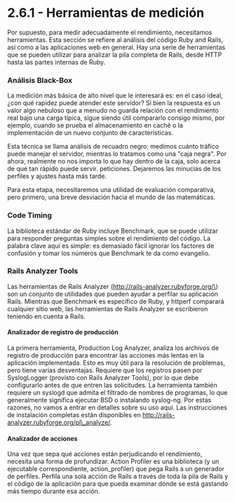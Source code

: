 # 2.6.1 - Herramientas de medición

Por supuesto, para medir adecuadamente el rendimiento, necesitamos herramientas. Esta sección se refiere al análisis del código Ruby and Rails, así como a las aplicaciones web en general. Hay una serie de herramientas que se pueden utilizar para analizar la pila completa de Rails, desde HTTP hasta las partes internas de Ruby.

### Análisis Black-Box

La medición más básica de alto nivel que le interesará es: en el caso ideal, ¿con qué rapidez puede atender este servidor? Si bien la respuesta es un valor algo nebuloso que a menudo no guarda relación con el rendimiento real bajo una carga típica, sigue siendo útil compararlo consigo mismo, por ejemplo, cuando se prueba el almacenamiento en caché o la implementación de un nuevo conjunto de características.

Esta técnica se llama análisis de recuadro negro: medimos cuánto tráfico puede manejar el servidor, mientras lo tratamos como una "caja negra". Por ahora, realmente no nos importa lo que hay dentro de la caja, solo acerca de qué tan rápido puede servir. peticiones. Dejaremos las minucias de los perfiles y ajustes hasta más tarde.

Para esta etapa, necesitaremos una utilidad de evaluación comparativa, pero primero, una breve desviación hacia el mundo de las matemáticas.

### Code Timing

La biblioteca estándar de Ruby incluye Benchmark, que se puede utilizar para responder preguntas simples sobre el rendimiento del código. La palabra clave aquí es simple: es demasiado fácil ignorar los factores de confusión y tomar los números que Benchmark te da como evangelio.

### Rails Analyzer Tools

Las herramientas de Rails Analyzer \(http://rails-analyzer.rubyforge.org/\) son un conjunto de utilidades que pueden ayudar a perfilar su aplicación Rails. Mientras que Benchmark es específico de Ruby, y httperf comparará cualquier sitio web, las herramientas de Rails Analyzer se escribieron teniendo en cuenta a Rails.

#### Analizador de registro de producción

La primera herramienta, Production Log Analyzer, analiza los archivos de registro de producción para encontrar las acciones más lentas en la aplicación implementada. Esto es muy útil para la resolución de problemas, pero tiene varias desventajas. Requiere que los registros pasen por SyslogLogger \(provisto con Rails Analyzer Tools\), por lo que debe configurarlo antes de que entren las solicitudes. La herramienta también requiere un syslogd que admita el filtrado de nombres de programas, lo que generalmente significa ejecutar BSD o instalando syslog-ng. Por estas razones, no vamos a entrar en detalles sobre su uso aquí. Las instrucciones de instalación completas están disponibles en http://rails-analyzer.rubyforge.org/pl\_analyze/.

#### Analizador de acciones

Una vez que sepa qué acciones están perjudicando el rendimiento, necesita una forma de profundizar. Action Profiler es una biblioteca \(y un ejecutable correspondiente, action\_profiler\) que pega Rails a un generador de perfiles. Perfila una sola acción de Rails a través de toda la pila de Rails y el código de la aplicación para que pueda examinar dónde se está gastando más tiempo durante esa acción.



